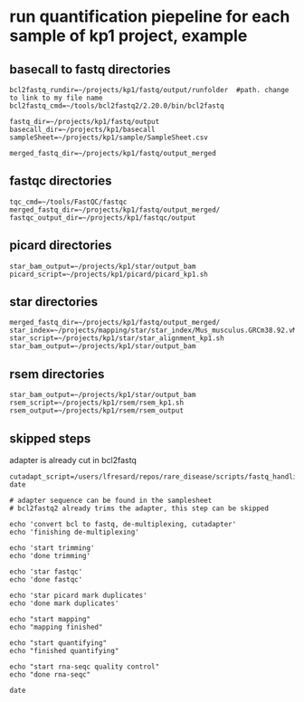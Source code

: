 
# run quantification piepeline for each sample of kp1 project, example

## basecall to fastq directories
```{bash}
bcl2fastq_rundir=~/projects/kp1/fastq/output/runfolder  #path. change to link to my file name
bcl2fastq_cmd=~/tools/bcl2fastq2/2.20.0/bin/bcl2fastq

fastq_dir=~/projects/kp1/fastq/output
basecall_dir=~/projects/kp1/basecall
sampleSheet=~/projects/kp1/sample/SampleSheet.csv

merged_fastq_dir=~/projects/kp1/fastq/output_merged
```

## fastqc directories
```{bash}
tqc_cmd=~/tools/FastQC/fastqc
merged_fastq_dir=~/projects/kp1/fastq/output_merged/
fastqc_output_dir=~/projects/kp1/fastqc/output
```

## picard directories
```{bash}
star_bam_output=~/projects/kp1/star/output_bam
picard_script=~/projects/kp1/picard/picard_kp1.sh
```

## star directories
```{bash}
merged_fastq_dir=~/projects/kp1/fastq/output_merged/
star_index=~/projects/mapping/star/star_index/Mus_musculus.GRCm38.92.vM17.overhang74.index/
star_script=~/projects/kp1/star/star_alignment_kp1.sh
star_bam_output=~/projects/kp1/star/output_bam
```

## rsem directories
```{bash}
star_bam_output=~/projects/kp1/star/output_bam
rsem_script=~/projects/kp1/rsem/rsem_kp1.sh
rsem_output=~/projects/kp1/rsem/rsem_output
```

## skipped steps
adapter is already cut in bcl2fastq
```{bash}
cutadapt_script=/users/lfresard/repos/rare_disease/scripts/fastq_handling/trim_adapters_150bpreads.sh
date

# adapter sequence can be found in the samplesheet
# bcl2fastq2 already trims the adapter, this step can be skipped

echo 'convert bcl to fastq, de-multiplexing, cutadapter'
echo 'finishing de-multiplexing'

echo 'start trimming'
echo 'done trimming'

echo 'star fastqc'
echo 'done fastqc'

echo 'star picard mark duplicates'
echo 'done mark duplicates'

echo "start mapping"
echo "mapping finished"

echo "start quantifying"
echo "finished quantifying"

echo "start rna-seqc quality control"
echo "done rna-seqc"

date
```

